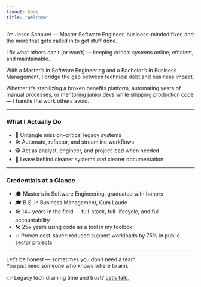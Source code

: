 ```yaml
---
layout: home
title: "Welcome"
---
```


I’m Jesse Schauer — Master Software Engineer, business-minded fixer, and the merc that gets called in to get stuff done.

I fix what others can’t (or won’t) — keeping critical systems online, efficient, and maintainable.

With a Master’s in Software Engineering and a Bachelor’s in Business Management, I bridge the gap between technical debt and business impact.

Whether it’s stabilizing a broken benefits platform, automating years of manual processes, or mentoring junior devs while shipping production code — I handle the work others avoid.

---

### What I Actually Do

- 🧩 Untangle mission-critical legacy systems
- 🛠 Automate, refactor, and streamline workflows
- 🕵️ Act as analyst, engineer, and project lead when needed
- 📜 Leave behind cleaner systems *and* clearer documentation

---

### Credentials at a Glance

- 🎓 Master’s in Software Engineering, graduated with honors
- 🎓 B.S. in Business Management, Cum Laude
- 🛠 14+ years in the field — full-stack, full-lifecycle, and full accountability
- 🛠 25+ years using code as a tool in my toolbox
- 💥 Proven cost-saver: reduced support workloads by 75% in public-sector projects

---

Let’s be honest — sometimes you don’t need a team.  
You just need someone who knows where to aim.

👉 Legacy tech draining time and trust? [Let’s talk.](mailto:JesseSchauer@outlook.com?subject=Legacy%20System%20Help&body=Hi%20Jesse%2C%0A%0AI%27d%20like%20to%20talk%20about%20a%20project%20I%27m%20working%20on.%20Let%20me%20know%20when%20you%27re%20available.%0A%0AThanks%2C)
